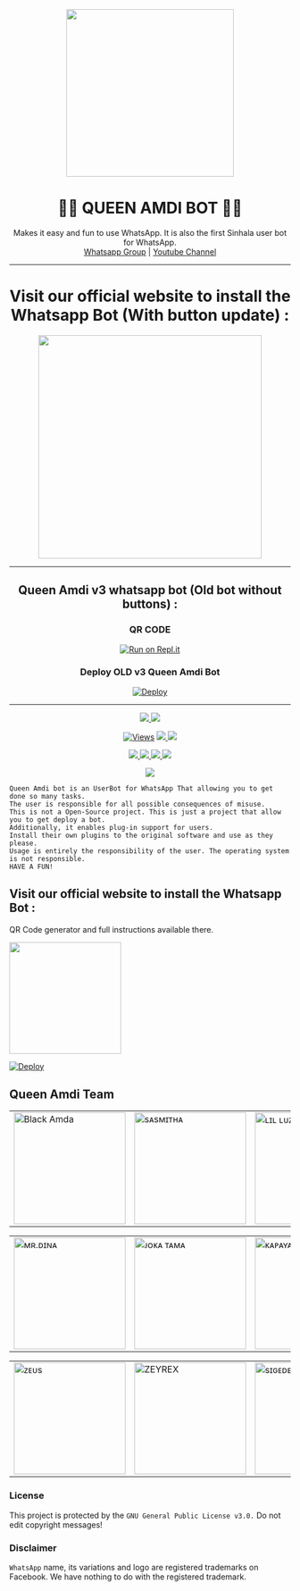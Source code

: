 <div align="center">
  <img src="https://i.ibb.co/r3wmpwr/LOGO.jpg" width="300" height="300">
  <h1>👸💎 QUEEN AMDI BOT 💎👸</h1>
</div>
<p align="center">
    Makes it easy and fun to use WhatsApp. It is also the first Sinhala user bot for WhatsApp.
    <br>
        <a href="https://chat.whatsapp.com/FufFv6v1M288le5TopCNMQ">Whatsapp Group</a> |
        <a href="https://www.youtube.com/channel/UCZx8U1EU95-Wn9mH4dn15vQ">Youtube Channel</a>
    <br>
</p>

----
<div align="center">
	<h1>Visit our official website to install the Whatsapp Bot (With button update) :</h1>
	<a href="https://www.amdaniwasa.com">
<img src="https://images.squarespace-cdn.com/content/v1/580515742e69cfedd1fbef58/1525386767826-Z6T2PAXQD6PZJFNGY14U/ke17ZwdGBToddI8pDm48kGzbt7cz3CKX9Rsta-RdWeJZw-zPPgdn4jUwVcJE1ZvWQUxwkmyExglNqGp0IvTJZUJFbgE-7XRK3dMEBRBhUpwXPcCdCfJzTjuw7eD5qoJaUvNnrlJ7-JqE3xnP9OqaaXMr3zNNd3H5Lklmgn1mB80/getbutton.png" width="400"></br></a>
</div>

----
<div align="center">
	<h2>Queen Amdi v3 whatsapp bot (Old bot without buttons) :</h1>
	
### QR CODE
[![Run on Repl.it](https://repl.it/badge/github/quiec/whatsasena)](https://replit.com/@BlackAmda/Queen-Amdi-QR-Code)

### Deploy OLD v3 Queen Amdi Bot
[![Deploy](https://www.herokucdn.com/deploy/button.svg)](https://github.com/thehansababa/BlackAmda/QueenAmdi-v3)
</div>

----

<p align="center">
  <a href="httsp://github.com/BlackAmda/QueenAmdi">
    <img src="https://img.shields.io/docker/pulls/blackamda/queenamdi?style=flat-square&label=Docker+Pulls">
  </a>
  <a href="https://github.com/BlackAmda/QueenAmdi">
    <img src="https://img.shields.io/docker/image-size/blackamda/queenamdi?style=flat-square&logo=github&label=Image Size">
    
  </a>
</p>

<p align="center">

  <a href="https://github.com/BlackAmda/QueenAmdi">
    <img src="https://hits.seeyoufarm.com/api/count/incr/badge.svg?url=https%3A%2F%2Fgithub.com%2FBlackAmda%2FQueenAmdi&count_bg=%2379C83D&title_bg=%23555555&icon=gitpod.svg&icon_color=%23E7E7E7&title=Views&edge_flat=false" alt="Views"/></a>
  
  </a>
  <a href="https://github.com/BlackAmda/QueenAmdi/fork">
    <img src="https://img.shields.io/github/forks/BlackAmda/QueenAmdi?label=Fork&style=social">
    
  </a>
  <a href="https://github.com/BlackAmda/QueenAmdi/stargazers">
    <img src="https://img.shields.io/github/stars/BlackAmda/QueenAmdi?style=social">
  </a>
</p>

<p align="center">
  <a href="httsp://github.com/BlackAmda/QueenAmdi">
    <img src="https://img.shields.io/github/repo-size/BlackAmda/QueenAmdi?color=purple&label=Repo%20Size&style=plastic">

  </a>
  <a href="httsp://github.com/BlackAmda/QueenAmdi">
    <img src="https://img.shields.io/github/license/BlackAmda/QueenAmdi?color=purple&label=License&style=plastic">

  </a>
  <a href="httsp://github.com/BlackAmda/QueenAmdi">
    <img src="https://img.shields.io/github/languages/top/BlackAmda/QueenAmdi?color=purple&label=Javascript&style=plastic">

  </a>
  <a href="httsp://github.com/BlackAmda/QueenAmdi">
    <img src="https://img.shields.io/static/v1?label=Author&message=Black%20Amda&color=purple&style=plastic">

  </a>
  </p>
 <p align="center">
  <a href="https://wa.me/94757405652">
    <img src="https://img.shields.io/badge/Contact%20Me%20On%20Whatsapp-Queen%20Amdi%20Bot-purple&style=plastic">

  </a>
</p>
 
```
Queen Amdi bot is an UserBot for WhatsApp That allowing you to get done so many tasks.
The user is responsible for all possible consequences of misuse.
This is not a Open-Source project. This is just a project that allow you to get deploy a bot.
Additionally, it enables plug-in support for users.
Install their own plugins to the original software and use as they please.
Usage is entirely the responsibility of the user. The operating system is not responsible.
HAVE A FUN!
```

## Visit our official website to install the Whatsapp Bot :
QR Code generator and full instructions available there.
<div>
	<a href="https://www.amdaniwasa.com">
<img src="https://i.ibb.co/dr27VyW/59060c190cbeef0acff9a657.png" width="200"></br></a>
</div>

[![Deploy](https://www.herokucdn.com/deploy/button.svg)](https://heroku.com/deploy?template=https://github.com/BlackAmda/QueenAmdi)

## Queen Amdi Team

<table>
										<tbody>
											<tr>
												<td><a href="httsp://github.com/BlackAmda/"><img src="https://i.ibb.co/r7vZVqw/1-Amda.jpg" width="200" height="200" alt="Black Amda"></a></td>
												<td><a href="https://www.instagram.com/sinhalaya_official_/"><img src="https://i.ibb.co/tsFBnbx/2-Sasmitha.jpg" width="200" height="200" alt="sᴀsᴍɪᴛʜᴀ"></a></td>
												<td><a href="https://www.instagram.com/saji_x.x_4/"><img src="https://i.ibb.co/6FZsnvQ/3-Sajiya.jpg" width="200" height="200" alt="ʟɪʟ ʟᴜᴢɪ"></a></td>
											</tr>
										</tbody>
									</table>
                  <table>
										<tbody>
											<tr>
												<td><a href="https://dinaaofficial.github.io/dina-official/"><img src="https://i.ibb.co/rvYYcVD/4-Dina.jpg" width="200" height="200" alt="ᴍʀ.ᴅɪɴᴀ"></a></td>
												<td><a href="https://www.youtube.com/channel/UCZx8U1EU95-Wn9mH4dn15vQ"><img src="https://i.ibb.co/HzfN8pD/5-Joka.jpg" width="200" height="200" alt="ᴊᴏᴋᴀ ᴛᴀᴍᴀ"></a></td>
                        <td><a href="httsp://github.com/BlackAmda/"><img src="https://i.ibb.co/bj4LqJh/6-Kapaya.jpg" width="200" height="200" alt="ᴋᴀᴘᴀʏᴀ"></a></td>
											</tr>
									</table>
                  <table>
										<tbody>
											<tr>
												<td><a href="https://www.thinknfree.com/"><img src="https://i.ibb.co/2kHWJBD/7-Zeus.jpg" width="200" height="200" alt="ᴢᴇᴜs"></a></td>
												<td><a href="httsp://github.com/BlackAmda/"><img src="https://i.ibb.co/x3MjnWn/8-Pancha.jpg" width="200" height="200" alt="ZEYREX"></a></td>
												<td><a href="httsp://github.com/BlackAmda/"><img src="https://i.ibb.co/ySvhR4J/9-Saiko.jpg" width="200" height="200" alt="sɪɢᴇᴅᴇʀɪᴇɴ"></a></td>
											</tr>
										</tbody>
									</table>

### License
This project is protected by the `GNU General Public License v3.0.`
Do not edit copyright messages!

### Disclaimer
`WhatsApp` name, its variations and logo are registered trademarks on Facebook. We have nothing to do with the registered trademark.

